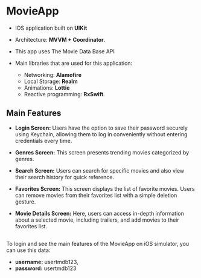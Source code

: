 # MovieApp
- IOS application built on **UIKit**

- Architecture: **MVVM + Coordinator**.

- This app uses The Movie Data Base API

- Main libraries that are used for this application:
    -  Networking: **Alamofire**
    -  Local Storage: **Realm**
    -  Animations: **Lottie**
    -  Reactive programming: **RxSwift**.

## Main Features

- **Login Screen:** Users have the option to save their password securely using Keychain, allowing them to log in conveniently without entering credentials every time.

- **Genres Screen:** This screen presents trending movies categorized by genres.
- **Search Screen:** Users can search for specific movies and also view their search history for quick reference.
- **Favorites Screen:** This screen displays the list of favorite movies. Users can remove movies from their favorites list with a simple deletion gesture.
- **Movie Details Screen:** Here, users can access in-depth information about a selected movie, including trailers, and add movies to their favorites list.


##

To login and see the main features of the MovieApp on iOS simulator, you can use this data: 
- **username:** usertmdb123,
- **password:** usertmdb123
